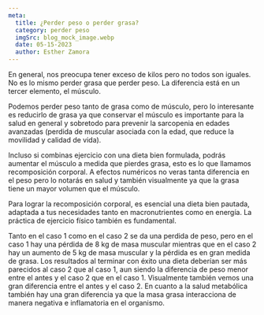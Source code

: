 ```yaml
---
meta:
  title: ¿Perder peso o perder grasa?
  category: perder peso
  imgSrc: blog_mock_image.webp
  date: 05-15-2023
  author: Esther Zamora
---
```


En general, nos preocupa tener exceso de kilos pero no todos son iguales. No es lo mismo perder grasa que perder peso. La diferencia está en un tercer elemento, el músculo.

Podemos perder peso tanto de grasa como de músculo, pero lo interesante es reducirlo de grasa ya que conservar el músculo es importante para la salud en general y sobretodo para prevenir la sarcopenia en edades avanzadas (perdida de muscular asociada con la edad, que reduce la movilidad y calidad de vida).

Incluso si combinas ejercicio con una dieta bien formulada, podrás aumentar el músculo a medida que pierdes grasa, esto es lo que llamamos recomposición corporal. A efectos numéricos no veras tanta diferencia en el peso pero lo notarás en salud y también visualmente ya que la grasa tiene un mayor volumen que el músculo.

Para lograr la recomposición corporal, es esencial una dieta bien pautada, adaptada a tus necesidades tanto en macronutrientes como en energía. La práctica de ejercicio físico también es fundamental.

Tanto en el caso 1 como en el caso 2 se da una perdida de peso, pero en el caso 1 hay una pérdida de 8 kg de masa muscular mientras que en el caso 2 hay un aumento de 5 kg de masa muscular y la pérdida es en gran medida de grasa. Los resultados al terminar con éxito una dieta deberían ser más parecidos al caso 2 que al caso 1, aun siendo la diferencia de peso menor entre el antes y el caso 2 que en el caso 1. Visualmente también vemos una gran diferencia entre el antes y el caso 2. En cuanto a la salud metabólica también hay una gran diferencia ya que la masa grasa interacciona de manera negativa e inflamatoria en el organismo.
